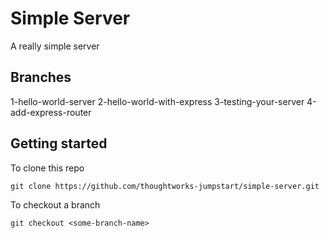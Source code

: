 # Simple Server

A really simple server

## Branches

1-hello-world-server
2-hello-world-with-express
3-testing-your-server
4-add-express-router

## Getting started

To clone this repo

```
git clone https://github.com/thoughtworks-jumpstart/simple-server.git
```

To checkout a branch

```
git checkout <some-branch-name>
```
